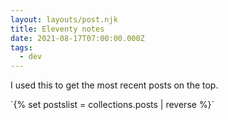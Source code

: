 ```yaml
---
layout: layouts/post.njk
title: Eleventy notes
date: 2021-08-17T07:00:00.000Z
tags:
  - dev
---
```

I used this to get the most recent posts on the top.

\`{% set postslist = collections.posts | reverse %}\`